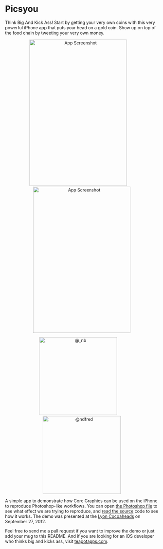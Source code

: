 Picsyou
=======

Think Big And Kick Ass!
Start by getting your very own coins with this very powerful iPhone app that puts your head on a gold coin.
Show up on top of the food chain by tweeting your very own money.

<p align="center">
<img alt="App Screenshot" src="https://raw.github.com/ndfred/picsyou/master/Artwork/Home.png" width="320px" height="480px">
&nbsp;&nbsp;&nbsp;&nbsp;&nbsp;
<img alt="App Screenshot" src="https://raw.github.com/ndfred/picsyou/master/Artwork/Tweet.png" width="320px" height="480px">
</p>

<p align="center">
<a href="http://twitter.com/_nb/status/251597691769987072/photo/1"><img alt="@_nb" src="http://pbs.twimg.com/media/A33axISCIAAlQQF.jpg" width="256px" height="256px"></a>
&nbsp;&nbsp;&nbsp;&nbsp;&nbsp;
<a href="http://twitter.com/ndfred/status/251591942503272448/photo/1"><img alt="@ndfred" src="http://pbs.twimg.com/media/A33ViemCEAAPi2F.jpg" width="256px" height="256px"></a>
</p>

A simple app to demonstrate how Core Graphics can be used on the iPhone to reproduce Photoshop-like workflows.
You can open [the Photoshop file](https://github.com/ndfred/picsyou/raw/master/Artwork/Coin.psd) to see what effect we are trying to reproduce, and [read the source](https://github.com/ndfred/picsyou/blob/master/Source/ViewController.m#L94) code to see how it works.
The demo was presented at the [Lyon Cocoaheads](http://cocoaheads.fr/2012/09/lyon-session-du-27-septembre-2012/) on September 27, 2012.

Feel free to send me a pull request if you want to improve the demo or just add your mug to this README.
And if you are looking for an iOS developer who thinks big and kicks ass, visit [teapotapps.com](https://teapotapps.com/).
